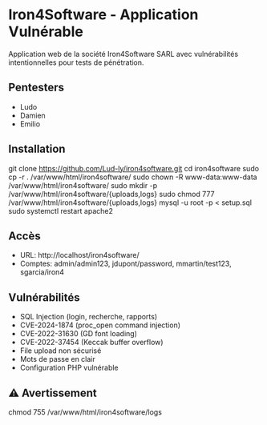 # Iron4Software - Application Vulnérable

Application web de la société Iron4Software SARL  avec vulnérabilités intentionnelles pour tests de pénétration.

## Pentesters
- Ludo
- Damien  
- Emilio

## Installation

git clone https://github.com/Lud-ly/iron4software.git
cd iron4software
sudo cp -r . /var/www/html/iron4software/
sudo chown -R www-data:www-data /var/www/html/iron4software/
sudo mkdir -p /var/www/html/iron4software/{uploads,logs}
sudo chmod 777 /var/www/html/iron4software/{uploads,logs}
mysql -u root -p < setup.sql
sudo systemctl restart apache2

## Accès
- URL: http://localhost/iron4software/
- Comptes: admin/admin123, jdupont/password, mmartin/test123, sgarcia/iron4

## Vulnérabilités
- SQL Injection (login, recherche, rapports)
- CVE-2024-1874 (proc_open command injection)  
- CVE-2022-31630 (GD font loading)
- CVE-2022-37454 (Keccak buffer overflow)
- File upload non sécurisé
- Mots de passe en clair
- Configuration PHP vulnérable

## ⚠️ Avertissement
chmod 755 /var/www/html/iron4software/logs

